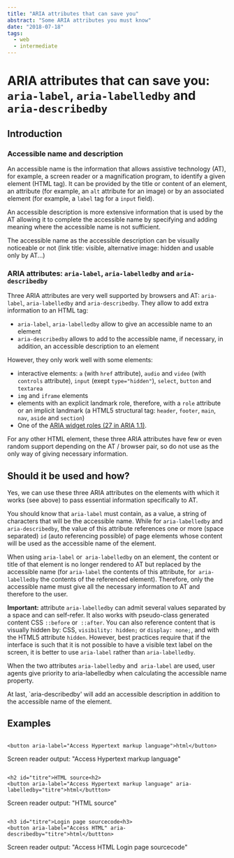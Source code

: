 ```yaml
---
title: "ARIA attributes that can save you"
abstract: "Some ARIA attributes you must know"
date: "2018-07-18"
tags:
  - web
  - intermediate
---
```


# <abbr>ARIA</abbr> attributes that can save you: `aria-label`, `aria-labelledby` and `aria-describedby` 

## Introduction
### Accessible name and description

An accessible name is the information that allows assistive technology (<abbr>AT</abbr>), for example, a screen reader or a magnification program, to identify a given element (<abbr>HTML</abbr> tag). It can be provided by the title or content of an element, an attribute (for example, an `alt` attribute for an image) or by an associated element (for example, a `label` tag for a `input` field).

An accessible description is more extensive information that is used by the <abbr>AT</abbr> allowing it to complete the accessible name by specifying and adding meaning where the accessible name is not sufficient.

The accessible name as the accessible description can be visually noticeable or not (link title: visible, alternative image: hidden and usable only by <abbr>AT</abbr>...)

### <abbr>ARIA</abbr> attributes: `aria-label`, `aria-labelledby` and `aria-describedby`

Three <abbr>ARIA</abbr> attributes are very well supported by browsers and <abbr>AT</abbr>: `aria-label`, `aria-labelledby` and `aria-describedby`. They allow to add extra information to an <abbr>HTML</abbr> tag:
- `aria-label`, `aria-labelledby` allow to give an accessible name to an element
- `aria-describedby` allows to add to the accessible name, if necessary, in addition, an accessible description to an element

However, they only work well with some elements:
- interactive elements: `a` (with `href` attribute), `audio` and `video` (with `controls` attribute), `input` (exept `type="hidden"`), `select`, `button` and `textarea`
- `img` and `iframe` elements
- elements with an explicit landmark role, therefore, with a `role` attribute or an implicit landmark (a <abbr>HTML5</abbr> structural tag: `header`, `footer`, `main`, `nav`, `aside` and `section`) 
- One of the <a href="https://www.w3.org/TR/wai-aria-1.1/#widget_roles" lang="en" hreflang="en"><abbr>ARIA</abbr> widget roles (27 in <abbr>ARIA</abbr> 1.1)</a>.

For any other <abbr>HTML</abbr> element, these three <abbr>ARIA</abbr> attributes have few or even random support depending on the <abbr>AT</abr> / browser pair, so do not use as the only way of giving necessary information.

## Should it be used and how?

Yes, we can use these three <abbr>ARIA</abbr> attributes on the elements with which it works (see above) to pass essential information specifically to <abbr>AT</abbr>.

You should know that `aria-label` must contain, as a value, a string of characters that will be the accessible name. While for `aria-labelledby` and `aria-describedby`, the value of this attribute references one or more (space separated) `id` (auto referencing possible) of page elements whose content will be used as the accessible name of the element.

When using `aria-label` or` aria-labelledby` on an element, the content or title of that element is no longer rendered to <abbr>AT</abbr> but replaced by the accessible name (for `aria-label` the contents of this attribute, for` aria-labelledby` the contents of the referenced element). Therefore, only the accessible name must give all the necessary information to <abbr>AT</abbr> and therefore to the user.

**Important:** attribute `aria-labelledby` can admit several values separated by a space and can self-refer. It also works with pseudo-class generated content <abbr>CSS</abbr> `::before` or` ::after`. You can also reference content that is visually hidden by: <abbr>CSS</abbr>,  `visibility: hidden;` or `display: none;`, and with the <abbr>HTML</abbr>5 attribute `hidden`. However, best practices require that if the interface is such that it is not possible to have a visible text label on the screen, it is better to use `aria-label` rather than `aria-labelledby`.


When the two attributes `aria-labelledby` and` aria-label` are used, user agents give priority to aria-labelledby when calculating the accessible name property.

At last, `aria-describedby' will add an accessible description in addition to the accessible name of the element.

## Examples

<pre><code class="html">
&lt;button aria-label="Access Hypertext markup language"&gt;html&lt;/button&gt;
</code></pre>
Screen reader output: "Access Hypertext markup language"

<pre><code class="html">
&lt;h2 id="titre"&gt;HTML source&lt;h2&gt;
&lt;button aria-label="Access Hypertext markup language" aria-labelledby="titre"&gt;html&lt;/buttton&gt;
</code></pre>
Screen reader output: "HTML source"

<pre><code class="html">
&lt;h3 id="titre"&gt;Login page sourcecode&lt;h3&gt;
&lt;button aria-label="Access HTML" aria-describedby="titre"&gt;html&lt;/buttton&gt;
</code></pre>
Screen reader output: "Access HTML Login page sourcecode"
